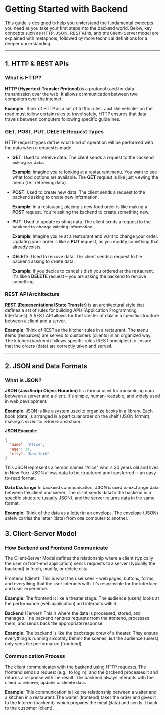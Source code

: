 # Getting Started with Backend

This guide is designed to help you understand the fundamental concepts you need as you take your first steps into the backend world. Below, key concepts such as HTTP, JSON, REST APIs, and the Client-Server model are explained with metaphors, followed by more technical definitions for a deeper understanding.

---

## 1. HTTP & REST APIs

### **What is HTTP?**
**HTTP (Hypertext Transfer Protocol)** is a protocol used for data transmission over the web. It allows communication between two computers over the internet.

**Example**: Think of HTTP as a set of traffic rules. Just like vehicles on the road must follow certain rules to travel safely, HTTP ensures that data travels between computers following specific guidelines.

### **GET, POST, PUT, DELETE Request Types**
HTTP request types define what kind of operation will be performed with the data when a request is made.

- **GET**: Used to retrieve data. The client sends a request to the backend asking for data.
  
  **Example**: Imagine you're looking at a restaurant menu. You want to see what food options are available. The **GET** request is like just viewing the menu (i.e., retrieving data).

- **POST**: Used to create new data. The client sends a request to the backend asking to create new information.
  
  **Example**: In a restaurant, placing a new food order is like making a **POST** request. You're asking the backend to create something new.

- **PUT**: Used to update existing data. The client sends a request to the backend to change existing information.
  
  **Example**: Imagine you're at a restaurant and want to change your order. Updating your order is like a **PUT** request, as you modify something that already exists.

- **DELETE**: Used to remove data. The client sends a request to the backend asking to delete data.
  
  **Example**: If you decide to cancel a dish you ordered at the restaurant, it's like a **DELETE** request – you are asking the backend to remove something.

### **REST API Architecture**
**REST (Representational State Transfer)** is an architectural style that defines a set of rules for building APIs (Application Programming Interfaces). A REST API allows for the transfer of data in a specific structure between a client and a server.

**Example**: Think of REST as the kitchen rules in a restaurant. The menu items (resources) are served to customers (clients) in an organized way. The kitchen (backend) follows specific rules (REST principles) to ensure that the orders (data) are correctly taken and served.

---

## 2. JSON and Data Formats

### **What is JSON?**
**JSON (JavaScript Object Notation)** is a format used for transmitting data between a server and a client. It's simple, human-readable, and widely used in web development.

**Example**: JSON is like a system used to organize books in a library. Each book (data) is arranged in a particular order on the shelf (JSON format), making it easier to retrieve and share.

**JSON Example**:

```json
{
  "name": "Alice",
  "age": 30,
  "city": "New York"
}
```
This JSON represents a person named "Alice" who is 30 years old and lives in New York. JSON allows data to be structured and transferred in an easy-to-read format.

**Data Exchange**
In backend communication, JSON is used to exchange data between the client and server. The client sends data to the backend in a specific structure (usually JSON), and the server returns data in the same format.

**Example**: Think of the data as a letter in an envelope. The envelope (JSON) safely carries the letter (data) from one computer to another.

## 3. Client-Server Model
### **How Backend and Frontend Communicate**

The Client-Server Model defines the relationship where a client (typically the user or front-end application) sends requests to a server (typically the backend) to fetch, modify, or delete data.

Frontend (Client): This is what the user sees – web pages, buttons, forms, and everything that the user interacts with. It’s responsible for the interface and user experience.

**Example**: The frontend is like a theater stage. The audience (users) looks at the performance (web application) and interacts with it.

**Backend** (Server): This is where the data is processed, stored, and managed. The backend handles requests from the frontend, processes them, and sends back the appropriate response.

**Example**: The backend is like the backstage crew of a theater. They ensure everything is running smoothly behind the scenes, but the audience (users) only sees the performance (frontend).

### **Communication Process** 
The client communicates with the backend using HTTP requests. The frontend sends a request (e.g., to log in), and the backend processes it and returns a response with the result. The backend always interacts with the client to retrieve, update, or delete data.

**Example**: This communication is like the relationship between a waiter and a kitchen in a restaurant. The waiter (frontend) takes the order and gives it to the kitchen (backend), which prepares the meal (data) and sends it back to the customer (client).